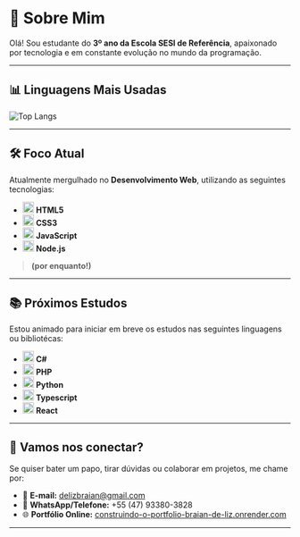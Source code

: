 # 👋 Sobre Mim

Olá! Sou estudante do **3º ano da Escola SESI de Referência**, apaixonado por tecnologia e em constante evolução no mundo da programação.

---

## 📊 Linguagens Mais Usadas

![Top Langs](https://github-readme-stats.vercel.app/api/top-langs/?username=Braian-de-Liz&theme=github_dark&layout=compact&hide_border=true)




---

## 🛠️ Foco Atual

Atualmente mergulhado no **Desenvolvimento Web**, utilizando as seguintes tecnologias:

- <img src="https://cdn.jsdelivr.net/gh/devicons/devicon/icons/html5/html5-original.svg" alt="HTML5" width="20"/> **HTML5**
- <img src="https://cdn.jsdelivr.net/gh/devicons/devicon/icons/css3/css3-original.svg" alt="CSS3" width="20"/> **CSS3**
- <img src="https://cdn.jsdelivr.net/gh/devicons/devicon/icons/javascript/javascript-original.svg" alt="JavaScript" width="20"/> **JavaScript**
- <img src="https://cdn.jsdelivr.net/gh/devicons/devicon/icons/nodejs/nodejs-original.svg" alt="Node.js" width="20"/> **Node.js**

> **(por enquanto!)**

---

## 📚 Próximos Estudos

Estou animado para iniciar em breve os estudos nas seguintes linguagens ou bibliotécas:

- <img src="https://cdn.jsdelivr.net/gh/devicons/devicon/icons/csharp/csharp-original.svg" alt="C#" width="20"/> **C#**
- <img src="https://cdn.jsdelivr.net/gh/devicons/devicon/icons/php/php-original.svg" alt="PHP" width="20"/> **PHP**
- <img src="https://cdn.jsdelivr.net/gh/devicons/devicon/icons/python/python-original.svg" alt="Python" width="20"/> **Python**
- <img src="https://cdn.jsdelivr.net/gh/devicons/devicon/icons/typescript/typescript-original.svg" alt="Typescript" width="20"/> **Typescript**
- <img src="https://cdn.jsdelivr.net/gh/devicons/devicon/icons/react/react-original.svg" alt="React" width="20"/> **React**

---

## 🚀 Vamos nos conectar?

Se quiser bater um papo, tirar dúvidas ou colaborar em projetos, me chame por:

- 📧 **E-mail:** [delizbraian@gmail.com](mailto:delizbraian@gmail.com)  
- 📱 **WhatsApp/Telefone:** +55 (47) 93380-3828  
- 🌐 **Portfólio Online:** [construindo-o-portfolio-braian-de-liz.onrender.com](https://construindo-o-portfolio-braian-de-liz.onrender.com/HTML/index.html)

---

